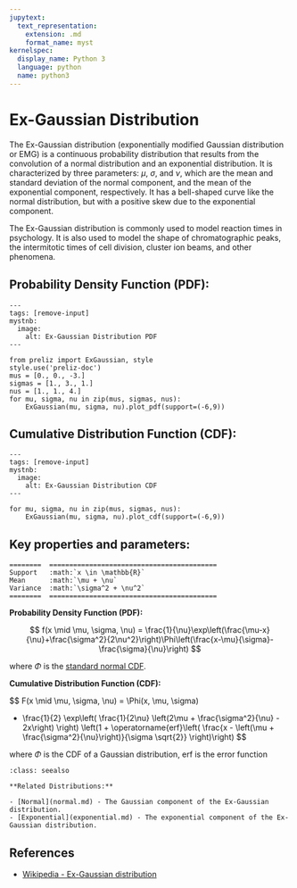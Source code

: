 ```yaml
---
jupytext:
  text_representation:
    extension: .md
    format_name: myst
kernelspec:
  display_name: Python 3
  language: python
  name: python3
---
```

# Ex-Gaussian Distribution

The Ex-Gaussian distribution (exponentially modified Gaussian distribution or EMG) is a continuous probability distribution that results from the convolution of a normal distribution and an exponential distribution. It is characterized by three parameters: $\mu$, $\sigma$, and $\nu$, which are the mean and standard deviation of the normal component, and the mean of the exponential component, respectively. It has a bell-shaped curve like the normal distribution, but with a positive skew due to the exponential component.

The Ex-Gaussian distribution is commonly used to model reaction times in psychology. It is also used to model the shape of chromatographic peaks, the intermitotic times of cell division, cluster ion beams, and other phenomena.

## Probability Density Function (PDF):

```{code-cell}
---
tags: [remove-input]
mystnb:
  image:
    alt: Ex-Gaussian Distribution PDF
---

from preliz import ExGaussian, style
style.use('preliz-doc')
mus = [0., 0., -3.]
sigmas = [1., 3., 1.]
nus = [1., 1., 4.]
for mu, sigma, nu in zip(mus, sigmas, nus):
    ExGaussian(mu, sigma, nu).plot_pdf(support=(-6,9))
```

## Cumulative Distribution Function (CDF):

```{code-cell}
---
tags: [remove-input]
mystnb:
  image:
    alt: Ex-Gaussian Distribution CDF
---

for mu, sigma, nu in zip(mus, sigmas, nus):
    ExGaussian(mu, sigma, nu).plot_cdf(support=(-6,9))
```

## Key properties and parameters:

```{eval-rst}
========  ==========================================
Support   :math:`x \in \mathbb{R}`
Mean      :math:`\mu + \nu`
Variance  :math:`\sigma^2 + \nu^2`
========  ==========================================
```

**Probability Density Function (PDF):**

$$
f(x \mid \mu, \sigma, \nu) =
\frac{1}{\nu}\exp\left(\frac{\mu-x}{\nu}+\frac{\sigma^2}{2\nu^2}\right)\Phi\left(\frac{x-\mu}{\sigma}-\frac{\sigma}{\nu}\right)
$$

where $\Phi$ is the [standard normal CDF](normal.md).

**Cumulative Distribution Function (CDF):**

$$
F(x \mid \mu, \sigma, \nu) = 
 \Phi(x, \mu, \sigma)
- \frac{1}{2} \exp\left( \frac{1}{2\nu} \left(2\mu + \frac{\sigma^2}{\nu} - 2x\right) \right) \left(1 + \operatorname{erf}\left( \frac{x - \left(\mu + \frac{\sigma^2}{\nu}\right)}{\sigma \sqrt{2}} \right)\right)
$$

where $\Phi$ is the CDF of a Gaussian distribution, $\text{erf}$ is the error function

```{seealso}
:class: seealso

**Related Distributions:**

- [Normal](normal.md) - The Gaussian component of the Ex-Gaussian distribution.
- [Exponential](exponential.md) - The exponential component of the Ex-Gaussian distribution.
```

## References

- [Wikipedia - Ex-Gaussian distribution](https://en.wikipedia.org/wiki/Exponentially_modified_Gaussian_distribution)

